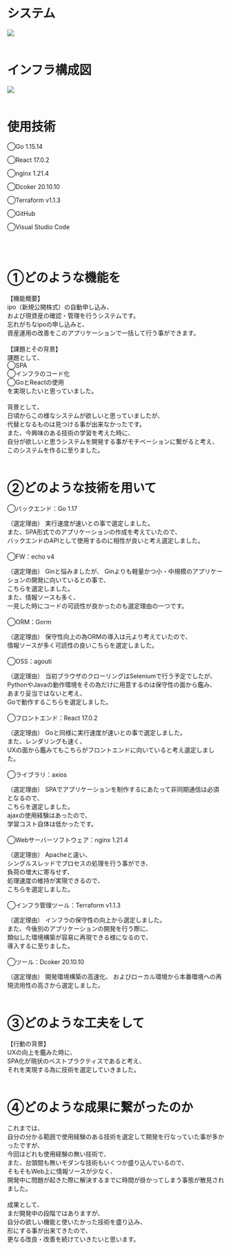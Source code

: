 <h1>システム</h1>
<img src="./react/react-sample/src/images/logo.png">
<br/>
<br/>
<h1>インフラ構成図</h1>
<img src="./react/react-sample/src/images/manamana_arcitect.png">
<br/>
<br/>
<h1>使用技術</h1>
<p>◯Go 1.15.14</p>
<p>◯React 17.0.2</p>
<p>◯nginx 1.21.4</p>
<p>◯Dcoker 20.10.10<p>
<p>◯Terraform v1.1.3<p>
<p>◯GitHub</p>
<p>◯Visual Studio Code</p>
<br/>
<br/>
<h1>①どのような機能を</h1>
【機能概要】
<br/>
ipo（新規公開株式）の自動申し込み、<br/>
および現資産の確認・管理を行うシステムです。<br/>
忘れがちなipoの申し込みと、<br/>
資産運用の改善をこのアプリケーションで一括して行う事ができます。
<br/>
<br/>
【課題とその背景】<br/>
課題として、<br/>
◯SPA<br/>
◯インフラのコード化<br/>
◯GoとReactの使用<br/>
を実現したいと思っていました。
<br/>
<br/>
背景として、<br/>
日頃からこの様なシステムが欲しいと思っていましたが、<br/>
代替となるものは見つける事が出来なかったです。<br/>
また、今興味のある技術の学習を考えた時に、<br/>
自分が欲しいと思うシステムを開発する事がモチベーションに繋がると考え、<br/>
このシステムを作るに至りました。
<br/>
<br/>
<h1>②どのような技術を用いて</h1>

◯バックエンド：Go 1.17

（選定理由）
実行速度が速いとの事で選定しました。<br/>
また、SPA形式でのアプリケーションの作成を考えていたので、<br/>
バックエンドのAPIとして使用するのに相性が良いと考え選定しました。
<br/>
<br/>
◯FW：echo v4

（選定理由）
Ginと悩みましたが、
Ginよりも軽量かつ小・中規模のアプリケーションの開発に向いているとの事で、<br/>
こちらを選定しました。<br/>
また、情報ソースも多く、<br/>
一見した時にコードの可読性が良かったのも選定理由の一つです。
<br/>
<br/>
◯ORM：Gorm

（選定理由）
保守性向上の為ORMの導入は元より考えていたので、<br/>
情報ソースが多く可読性の良いこちらを選定しました。
<br/>
<br/>
◯OSS：agouti

（選定理由）
当初ブラウザのクローリングはSeleniumで行う予定でしたが、<br/>
PythonやJavaの動作環境をその為だけに用意するのは保守性の面から鑑み、<br/>
あまり妥当ではないと考え、<br/>
Goで動作するこちらを選定しました。
<br/>
<br/>
◯フロントエンド：React 17.0.2

（選定理由）
Goと同様に実行速度が速いとの事で選定しました。<br/>
また、レンダリングも速く、<br/>
UXの面から鑑みてもこちらがフロントエンドに向いていると考え選定しました。
<br/>
<br/>
◯ライブラリ：axios

（選定理由）
SPAでアプリケーションを制作するにあたって非同期通信は必須となるので、<br/>
こちらを選定しました。<br/>
ajaxの使用経験はあったので、<br/>
学習コスト自体は低かったです。
<br/>
<br/>
◯Webサーバーソフトウェア：nginx 1.21.4

（選定理由）
Apacheと違い、<br/>
シングルスレッドでプロセスの処理を行う事ができ、<br/>
負荷の増大に寄与せず、<br/>
処理速度の維持が実現できるので、<br/>
こちらを選定しました。
<br/>
<br/>
◯インフラ管理ツール：Terraform v1.1.3

（選定理由）
インフラの保守性の向上から選定しました。<br/>
また、今後別のアプリケーションの開発を行う際に、<br/>
類似した環境構築が容易に再現できる様になるので、<br/>
導入するに至りました。
<br/>
<br/>
◯ツール：Dcoker 20.10.10

（選定理由）
開発環境構築の高速化、
およびローカル環境から本番環境への再現流用性の高さから選定しました。
<br/>
<br/>
<h1>③どのような工夫をして</h1>
【行動の背景】
<br/>
UXの向上を鑑みた時に、<br/>
SPA化が現状のベストプラクティスであると考え、<br/>
それを実現する為に技術を選定していきました。
<br/>
<br/>
<h1>④どのような成果に繋がったのか</h1>
これまでは、<br/>
自分の分かる範囲で使用経験のある技術を選定して開発を行なっていた事が多かったですが、<br/>
今回はどれも使用経験の無い技術で、<br/>
また、台頭間も無いモダンな技術もいくつか盛り込んでいるので、<br/>
そもそもWeb上に情報ソースが少なく、<br/>
開発中に問題が起きた際に解決するまでに時間が掛かってしまう事態が散見されました。
<br/>
<br/>
成果として、<br/>
まだ開発中の段階ではありますが、<br/>
自分の欲しい機能と使いたかった技術を盛り込み、<br/>
形にする事が出来てきたので、<br/>
更なる改良・改善を続けていきたいと思います。